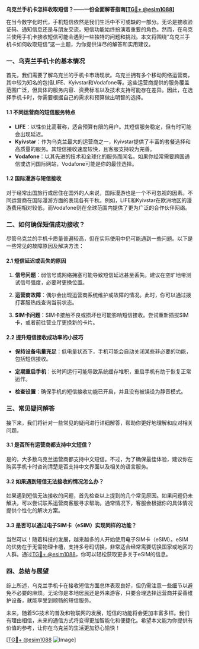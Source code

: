 **乌克兰手机卡怎样收取短信？——一份全面解答指南[[TG💪+ @esim1088](https://t.me/s/esim1088)]**

在当今数字化时代，手机短信依然是我们生活中不可或缺的一部分。无论是接收验证码、通知信息还是与朋友交流，短信功能始终扮演着重要的角色。然而，在乌克兰使用手机卡接收短信可能会遇到一些独特的问题和挑战。本文将围绕“乌克兰手机卡如何收取短信”这一主题，为你提供详尽的解答和实用建议。

### 一、乌克兰手机卡的基本情况

首先，我们需要了解乌克兰的手机卡市场现状。乌克兰拥有多个移动网络运营商，其中较为知名的包括LIFE、Kyivstar和Vodafone等。这些运营商提供的服务覆盖范围广泛，但具体的服务内容、资费标准以及技术支持可能存在差异。因此，在选择手机卡时，你需要根据自己的需求和预算做出明智的选择。

#### 1.1 不同运营商的短信服务特点

- **LIFE**：以性价比高著称，适合预算有限的用户。其短信服务稳定，但有时可能会出现延迟。
- **Kyivstar**：作为乌克兰最大的运营商之一，Kyivstar提供了丰富的套餐选择和高质量的服务。其短信接收速度较快，且客服支持较为完善。
- **Vodafone**：以其先进的技术和全球化的服务而闻名。如果你经常需要跨国通信或访问国际网站，Vodafone可能是你的最佳选择。

#### 1.2 国际漫游与短信接收

对于经常出国旅行或居住在国外的人来说，国际漫游也是一个不可忽视的因素。不同运营商在国际漫游方面的表现各有千秋。例如，LIFE和Kyivstar在欧洲地区的漫游费用相对较低，而Vodafone则在全球范围内提供了更为广泛的合作伙伴网络。

### 二、如何确保短信成功接收？

尽管乌克兰的手机卡质量普遍较高，但在实际使用中仍可能遇到一些问题。以下是一些常见的故障原因及解决方法：

#### 2.1 短信延迟或丢失的原因

1. **信号问题**：弱信号或网络拥塞可能导致短信延迟甚至丢失。建议在空旷地带测试信号强度，必要时更换位置。
   
2. **运营商故障**：偶尔会出现运营商系统维护或故障的情况。此时，你可以通过拨打客服热线查询当前状态。

3. **SIM卡问题**：SIM卡接触不良或损坏也可能影响短信接收。尝试重新插拔SIM卡，或者前往营业厅更换新的卡片。

#### 2.2 提升短信接收成功率的小技巧

- **保持设备电量充足**：低电量状态下，手机可能会自动关闭某些非必要的功能，包括短信接收。
  
- **定期重启手机**：长时间运行可能导致系统缓存堆积，重启手机有助于恢复正常运作。

- **检查设置**：确保手机的短信接收功能已开启，并且没有被误设为静音模式。

### 三、常见疑问解答

接下来，我们将针对一些常见的疑问进行详细解答，帮助你更好地理解和应对相关问题。

#### 3.1 是否所有运营商都支持中文短信？

是的，大多数乌克兰运营商都支持中文短信。不过，为了确保最佳体验，建议你在购买手机卡时咨询清楚是否支持中文界面以及相关的语言服务。

#### 3.2 如果遇到短信无法接收的情况怎么办？

如果遇到短信无法接收的问题，首先检查以上提到的几个常见原因。如果问题仍未解决，可以尝试联系运营商客服寻求帮助。通常情况下，客服会根据你的具体情况提供个性化的解决方案。

#### 3.3 是否可以通过电子SIM卡（eSIM）实现同样的功能？

当然可以！随着科技的发展，越来越多的人开始使用电子SIM卡（eSIM）。eSIM的优势在于无需物理卡槽，支持多号码切换，非常适合经常需要切换国家或地区的人群。通过[TG💪+ @esim1088](https://t.me/s/esim1088)，你可以轻松获取更多关于eSIM的信息。

### 四、总结与展望

综上所述，乌克兰手机卡在接收短信方面总体表现良好，但仍需注意一些细节以避免不必要的麻烦。无论你是本地居民还是外来游客，只要合理选择运营商并妥善维护设备，就能享受到顺畅的短信服务。

未来，随着5G技术的普及和物联网的发展，短信的功能将会更加丰富多样。我们有理由相信，未来的通信方式将变得更加智能化和便捷化。希望本文能为你提供有价值的参考，让你在乌克兰的生活更加舒心愉快！

[[TG💪+ @esim1088](https://t.me/s/esim1088) ![Image](https://i.postimg.cc/4NQfJmqS/Snipaste-2025-05-13-00-14-12.png)]